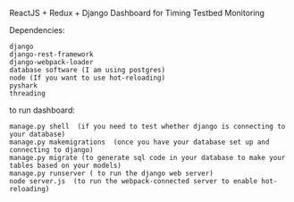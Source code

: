 
ReactJS + Redux + Django Dashboard for Timing Testbed Monitoring

Dependencies: 

    django
    django-rest-framework
    django-webpack-loader
    database software (I am using postgres)
    node (If you want to use hot-reloading)
    pyshark
    threading
    
to run dashboard:

    manage.py shell  (if you need to test whether django is connecting to your database)
    manage.py makemigrations  (once you have your database set up and connecting to django)
    manage.py migrate (to generate sql code in your database to make your tables based on your models)
    manage.py runserver ( to run the django web server)
    node server.js  (to run the webpack-connected server to enable hot-reloading)
